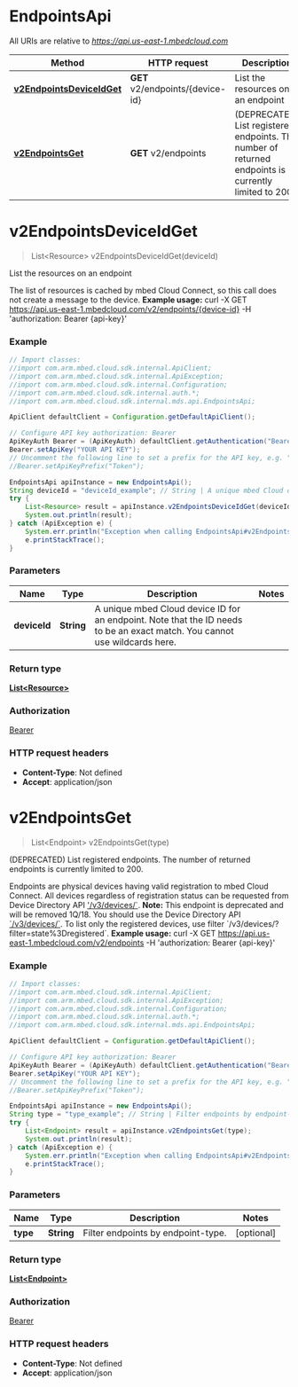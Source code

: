 # EndpointsApi

All URIs are relative to *https://api.us-east-1.mbedcloud.com*

Method | HTTP request | Description
------------- | ------------- | -------------
[**v2EndpointsDeviceIdGet**](EndpointsApi.md#v2EndpointsDeviceIdGet) | **GET** v2/endpoints/{device-id} | List the resources on an endpoint
[**v2EndpointsGet**](EndpointsApi.md#v2EndpointsGet) | **GET** v2/endpoints | (DEPRECATED) List registered endpoints. The number of returned endpoints is currently limited to 200.


<a name="v2EndpointsDeviceIdGet"></a>
# **v2EndpointsDeviceIdGet**
> List&lt;Resource&gt; v2EndpointsDeviceIdGet(deviceId)

List the resources on an endpoint

The list of resources is cached by mbed Cloud Connect, so this call does not create a message to the device.  **Example usage:**      curl -X GET https://api.us-east-1.mbedcloud.com/v2/endpoints/{device-id} -H &#39;authorization: Bearer {api-key}&#39;      

### Example
```java
// Import classes:
//import com.arm.mbed.cloud.sdk.internal.ApiClient;
//import com.arm.mbed.cloud.sdk.internal.ApiException;
//import com.arm.mbed.cloud.sdk.internal.Configuration;
//import com.arm.mbed.cloud.sdk.internal.auth.*;
//import com.arm.mbed.cloud.sdk.internal.mds.api.EndpointsApi;

ApiClient defaultClient = Configuration.getDefaultApiClient();

// Configure API key authorization: Bearer
ApiKeyAuth Bearer = (ApiKeyAuth) defaultClient.getAuthentication("Bearer");
Bearer.setApiKey("YOUR API KEY");
// Uncomment the following line to set a prefix for the API key, e.g. "Token" (defaults to null)
//Bearer.setApiKeyPrefix("Token");

EndpointsApi apiInstance = new EndpointsApi();
String deviceId = "deviceId_example"; // String | A unique mbed Cloud device ID for an endpoint. Note that the ID needs to be an exact match. You cannot use wildcards here. 
try {
    List<Resource> result = apiInstance.v2EndpointsDeviceIdGet(deviceId);
    System.out.println(result);
} catch (ApiException e) {
    System.err.println("Exception when calling EndpointsApi#v2EndpointsDeviceIdGet");
    e.printStackTrace();
}
```

### Parameters

Name | Type | Description  | Notes
------------- | ------------- | ------------- | -------------
 **deviceId** | **String**| A unique mbed Cloud device ID for an endpoint. Note that the ID needs to be an exact match. You cannot use wildcards here.  |

### Return type

[**List&lt;Resource&gt;**](Resource.md)

### Authorization

[Bearer](../README.md#Bearer)

### HTTP request headers

 - **Content-Type**: Not defined
 - **Accept**: application/json

<a name="v2EndpointsGet"></a>
# **v2EndpointsGet**
> List&lt;Endpoint&gt; v2EndpointsGet(type)

(DEPRECATED) List registered endpoints. The number of returned endpoints is currently limited to 200.

Endpoints are physical devices having valid registration to mbed Cloud Connect. All devices regardless of registration status can be requested from Device Directory API [&#39;/v3/devices/&#x60;](/docs/v1.2/api-references/device-directory-api.html#v3-devices).  **Note:** This endpoint is deprecated and will be removed 1Q/18. You should use the Device Directory API [&#x60;/v3/devices/&#x60;](/docs/v1.2/api-references/device-directory-api.html#v3-devices). To list only the registered devices, use filter &#x60;/v3/devices/?filter&#x3D;state%3Dregistered&#x60;.  **Example usage:**      curl -X GET https://api.us-east-1.mbedcloud.com/v2/endpoints -H &#39;authorization: Bearer {api-key}&#39;      

### Example
```java
// Import classes:
//import com.arm.mbed.cloud.sdk.internal.ApiClient;
//import com.arm.mbed.cloud.sdk.internal.ApiException;
//import com.arm.mbed.cloud.sdk.internal.Configuration;
//import com.arm.mbed.cloud.sdk.internal.auth.*;
//import com.arm.mbed.cloud.sdk.internal.mds.api.EndpointsApi;

ApiClient defaultClient = Configuration.getDefaultApiClient();

// Configure API key authorization: Bearer
ApiKeyAuth Bearer = (ApiKeyAuth) defaultClient.getAuthentication("Bearer");
Bearer.setApiKey("YOUR API KEY");
// Uncomment the following line to set a prefix for the API key, e.g. "Token" (defaults to null)
//Bearer.setApiKeyPrefix("Token");

EndpointsApi apiInstance = new EndpointsApi();
String type = "type_example"; // String | Filter endpoints by endpoint-type.
try {
    List<Endpoint> result = apiInstance.v2EndpointsGet(type);
    System.out.println(result);
} catch (ApiException e) {
    System.err.println("Exception when calling EndpointsApi#v2EndpointsGet");
    e.printStackTrace();
}
```

### Parameters

Name | Type | Description  | Notes
------------- | ------------- | ------------- | -------------
 **type** | **String**| Filter endpoints by endpoint-type. | [optional]

### Return type

[**List&lt;Endpoint&gt;**](Endpoint.md)

### Authorization

[Bearer](../README.md#Bearer)

### HTTP request headers

 - **Content-Type**: Not defined
 - **Accept**: application/json

